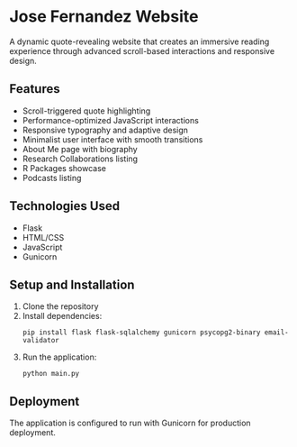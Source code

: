 # Jose Fernandez Website

A dynamic quote-revealing website that creates an immersive reading experience through advanced scroll-based interactions and responsive design.

## Features

- Scroll-triggered quote highlighting
- Performance-optimized JavaScript interactions
- Responsive typography and adaptive design
- Minimalist user interface with smooth transitions
- About Me page with biography
- Research Collaborations listing
- R Packages showcase
- Podcasts listing

## Technologies Used

- Flask
- HTML/CSS
- JavaScript
- Gunicorn

## Setup and Installation

1. Clone the repository
2. Install dependencies:
   ```
   pip install flask flask-sqlalchemy gunicorn psycopg2-binary email-validator
   ```
3. Run the application:
   ```
   python main.py
   ```
   
## Deployment

The application is configured to run with Gunicorn for production deployment.